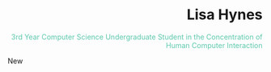 <h1 style="color:#F18D9E, font-family:marigold; text-align:right;">Lisa Hynes</h1>
<p style="color:#5BC8AC; text-align:right;">3rd Year Computer Science Undergraduate Student in the Concentration of Human Computer Interaction</p>
New







